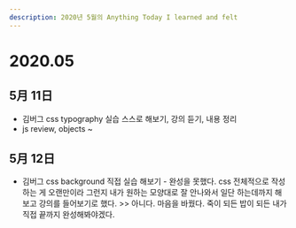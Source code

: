 ```yaml
---
description: 2020년 5월의 Anything Today I learned and felt
---
```


# 2020.05

## 5月 11日

* 김버그 css typography 실습 스스로 해보기, 강의 듣기, 내용 정리
*  js review, objects ~ 

## 5月 12日

* 김버그 css background 직접 실습 해보기 - 완성을 못했다. css 전체적으로 작성하는 게 오랜만이라 그런지 내가 원하는 모양대로 잘 안나와서 일단 하는데까지 해보고 강의를 들어보기로 했다.  &gt;&gt; 아니다. 마음을 바꿨다. 죽이 되든 밥이 되든 내가 직접 끝까지 완성해봐야겠다. 

